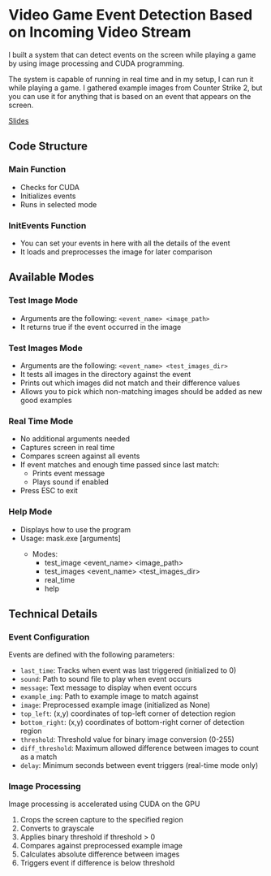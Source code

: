 # Video Game Event Detection Based on Incoming Video Stream

I built a system that can detect events on the screen while playing a game by using image processing and CUDA programming.

The system is capable of running in real time and in my setup, I can run it while playing a game.
I gathered example images from Counter Strike 2, but you can use it for anything that is based on an event that appears on the screen.

[Slides](https://drive.google.com/drive/folders/1ZZykoV-DxckxmGlggyy43D2z74HiIiE0?usp=sharing)

## Code Structure

### Main Function

- Checks for CUDA
- Initializes events
- Runs in selected mode

### InitEvents Function

- You can set your events in here with all the details of the event
- It loads and preprocesses the image for later comparison

## Available Modes

### Test Image Mode

- Arguments are the following: `<event_name> <image_path>`
- It returns true if the event occurred in the image

### Test Images Mode

- Arguments are the following: `<event_name> <test_images_dir>`
- It tests all images in the directory against the event
- Prints out which images did not match and their difference values
- Allows you to pick which non-matching images should be added as new good examples

### Real Time Mode

- No additional arguments needed
- Captures screen in real time
- Compares screen against all events
- If event matches and enough time passed since last match:
  - Prints event message
  - Plays sound if enabled
- Press ESC to exit

### Help Mode

- Displays how to use the program
- Usage: mask.exe <mode> [arguments]
  - Modes:
    - test_image <event_name> <image_path>
    - test_images <event_name> <test_images_dir>
    - real_time
    - help

## Technical Details

### Event Configuration

Events are defined with the following parameters:

- `last_time`: Tracks when event was last triggered (initialized to 0)
- `sound`: Path to sound file to play when event occurs
- `message`: Text message to display when event occurs
- `example_img`: Path to example image to match against
- `image`: Preprocessed example image (initialized as None)
- `top_left`: (x,y) coordinates of top-left corner of detection region
- `bottom_right`: (x,y) coordinates of bottom-right corner of detection region
- `threshold`: Threshold value for binary image conversion (0-255)
- `diff_threshold`: Maximum allowed difference between images to count as a match
- `delay`: Minimum seconds between event triggers (real-time mode only)

### Image Processing

Image processing is accelerated using CUDA on the GPU

1. Crops the screen capture to the specified region
2. Converts to grayscale
3. Applies binary threshold if threshold > 0
4. Compares against preprocessed example image
5. Calculates absolute difference between images
6. Triggers event if difference is below threshold
